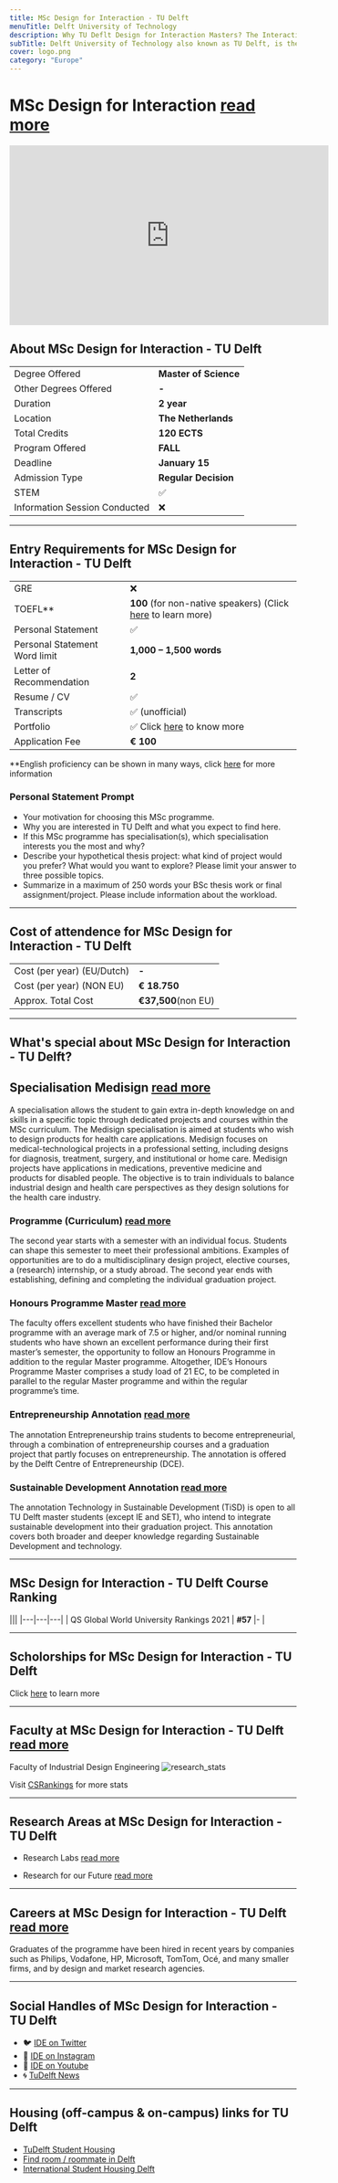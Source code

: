 ```yaml
---
title: MSc Design for Interaction - TU Delft
menuTitle: Delft University of Technology
description: Why TU Deflt Design for Interaction Masters? The Interaction Design Masters programme offers students a multidisciplinary course of study, covering topics ranging from aesthetics and ergonomics to psychology, sociology and test experiential prototypes. One of leading universities in The Netherlands & Europe Human Computer Interaction (HCI) courses
subTitle: Delft University of Technology also known as TU Delft, is the oldest and largest Dutch public technological university. 
cover: logo.png
category: "Europe"
---
```


# MSc Design for Interaction  [read more](https://www.tudelft.nl/en/education/programmes/masters/design-for-interaction/msc-design-for-interaction/)

<iframe width="560" height="315" src="https://www.youtube.com/embed/Q72gBQG4KdQ" frameborder="0" allow="accelerometer; autoplay; clipboard-write; encrypted-media; gyroscope; picture-in-picture" allowfullscreen></iframe>


## About MSc Design for Interaction - TU Delft

|   |   |
|---|---|
| Degree Offered |  **Master of Science** |
| Other Degrees Offered| **-**|
| Duration       | **2 year**                      |
| Location       | **The Netherlands**          |
| Total Credits  | **120 ECTS**                           | 
| Program Offered| **FALL**|
|Deadline| **January 15**  |
|Admission Type| **Regular Decision** |
|STEM| ✅ |
|Information Session Conducted| ❌  |

---

## Entry Requirements for MSc Design for Interaction - TU Delft
|   |   |
|---|---|
| GRE | ❌ |
| TOEFL**       | **100** (for non-native speakers) (Click [here](https://www.tudelft.nl/en/education/programmes/masters/science-education-and-communication/msc-science-education-and-communication/science-communication-track/admission-and-application/international-students/) to learn more)|
| Personal Statement       | ✅          |
|Personal Statement Word limit| **1,000 – 1,500 words** |
| Letter of Recommendation  | **2**                           | 
|Resume / CV|✅|
|Transcripts|✅ (unofficial) |
|Portfolio|✅ Click [here](https://www.tudelft.nl/en/education/programmes/masters/design-for-interaction/msc-design-for-interaction/admission-and-application/non-dutch-bsc-degree) to know more|
|Application Fee| **€ 100** |

**English proficiency can be shown in many ways, click [here](https://www.tudelft.nl/en/education/admission-and-application/msc-international-diploma/required-documents) for more information


### Personal Statement Prompt
* Your motivation for choosing this MSc programme.
* Why you are interested in TU Delft and what you expect to find here.
* If this MSc programme has specialisation(s), which specialisation interests you the most and why?
* Describe your hypothetical thesis project: what kind of project would you prefer? What would you want to explore? Please limit your answer to three possible topics.
* Summarize in a maximum of 250 words your BSc thesis work or final assignment/project. Please include information about the workload.

---

## Cost of attendence for MSc Design for Interaction - TU Delft
|   |   |
|---|---|
| Cost (per year) (EU/Dutch)      | **-**          |
| Cost (per year) (NON EU)      | **€ 18.750**      |
|Approx. Total Cost| **€37,500**(non EU)|

---

## What's special about MSc Design for Interaction - TU Delft?

## Specialisation Medisign [read more](https://www.tudelft.nl/en/onderwijs/opleidingen/masters/dfi/msc-design-for-interaction/programme/specialisation-medisign)
A specialisation allows the student to gain extra in-depth knowledge on and skills in a specific topic through dedicated projects and courses within the MSc curriculum. The Medisign specialisation is aimed at students who wish to design products for health care applications. Medisign focuses on medical-technological projects in a professional setting, including designs for diagnosis, treatment, surgery, and institutional or home care. Medisign projects have applications in medications, preventive medicine and products for disabled people. The objective is to train individuals to balance industrial design and health care perspectives as they design solutions for the health care industry.

### Programme (Curriculum) [read more](https://www.tudelft.nl/en/education/programmes/masters/design-for-interaction/msc-design-for-interaction/programme)
The second year starts with a semester with an individual focus. Students can shape this semester to meet their professional ambitions. Examples of opportunities are to do a multidisciplinary design project, elective courses, a (research) internship, or a study abroad. The second year ends with establishing, defining and completing the individual graduation project.

### Honours Programme Master [read more](https://www.tudelft.nl/en/education/programmes/honours-programme-delft/honours-programme-master)
The faculty offers excellent students who have finished their Bachelor programme with an average mark of 7.5 or higher, and/or nominal running students who have shown an excellent performance during their first master’s semester, the opportunity to follow an Honours Programme in addition to the regular Master programme. Altogether, IDE’s Honours Programme Master comprises a study load of 21 EC, to be completed in parallel to the regular Master programme and within the regular programme’s time.

### Entrepreneurship Annotation [read more](https://www.tudelft.nl/en/tpm/about-the-faculty/departments/staff-departments/delft-centre-for-entrepreneurship)
The annotation Entrepreneurship trains students to become entrepreneurial, through a combination of entrepreneurship courses and a graduation project that partly focuses on entrepreneurship. The annotation is offered by the Delft Centre of Entrepreneurship (DCE).

### Sustainable Development Annotation [read more](https://www.tudelft.nl/en/tpm/about-the-faculty/departments/values-technology-and-innovation/sections/economics-of-technology-and-innovation/education/annotation-tido/electives-tisd)
The annotation Technology in Sustainable Development (TiSD) is open to all TU Delft master students (except IE and SET), who intend to integrate sustainable development into their graduation project. This annotation covers both broader and deeper knowledge regarding Sustainable Development and technology.

---

## MSc Design for Interaction - TU Delft Course Ranking
|||
|---|---|---|
| QS Global World University Rankings 2021  | **#57**  |- | 

---

## Scholorships for MSc Design for Interaction - TU Delft
Click [here](https://www.tudelft.nl/en/education/practical-matters/scholarships) to learn more

---

## Faculty at MSc Design for Interaction - TU Delft [read more](https://www.tudelft.nl/en/ide) 
Faculty of Industrial Design Engineering
![research_stats](research_stats.png)

Visit [CSRankings](http://csrankings.org/#/index?all&us) for more stats 

---

## Research Areas at MSc Design for Interaction - TU Delft
* Research Labs [read more](https://www.tudelft.nl/en/ide/research/research-labs)

* Research for our Future [read more](https://d2k0ddhflgrk1i.cloudfront.net/IO/Onderzoek/IDE_Research_Assessment_2007-2012.pdf)


---

## Careers at MSc Design for Interaction - TU Delft [read more](https://www.tudelft.nl/en/education/programmes/masters/design-for-interaction/msc-design-for-interaction/programme/career-prospects)
Graduates of the programme have been hired in recent years by companies such as Philips, Vodafone, HP, Microsoft, TomTom, Océ, and many smaller firms, and by design and market research agencies. 


---

## Social Handles of MSc Design for Interaction - TU Delft

* 🐦  [IDE on Twitter ](https://twitter.com/idetudelft?lang=en)  
* 💢  [IDE on Instagram ](https://www.instagram.com/idetudelft/?hl=en) 
* 🛑  [IDE on Youtube](https://www.youtube.com/user/IDETUDelft)
* 🌀  [TuDelft News](https://www.tudelft.nl/en/ide/news/archive/)

---

## Housing (off-campus & on-campus) links for TU Delft
* [TuDelft Student Housing](https://www.tudelft.nl/en/student/faculties/tpm-student-portal/education/study-abroad/housing/)
* [Find room / roommate in Delft](https://www.facebook.com/groups/roomandroommateindelft/)
* [International Student Housing Delft](https://www.facebook.com/internationalstudenthousingdelft/)